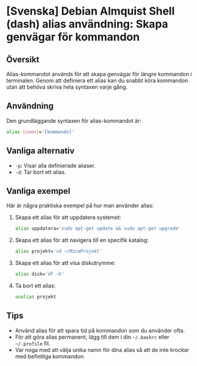 # [Svenska] Debian Almquist Shell (dash) alias användning: Skapa genvägar för kommandon

## Översikt
Alias-kommandot används för att skapa genvägar för längre kommandon i terminalen. Genom att definiera ett alias kan du snabbt köra kommandon utan att behöva skriva hela syntaxen varje gång.

## Användning
Den grundläggande syntaxen för alias-kommandot är:

```sh
alias [namn]='[kommando]'
```

## Vanliga alternativ
- `-p`: Visar alla definierade aliaser.
- `-d`: Tar bort ett alias.

## Vanliga exempel
Här är några praktiska exempel på hur man använder alias:

1. Skapa ett alias för att uppdatera systemet:
   ```sh
   alias uppdatera='sudo apt-get update && sudo apt-get upgrade'
   ```

2. Skapa ett alias för att navigera till en specifik katalog:
   ```sh
   alias projekt='cd ~/MinaProjekt'
   ```

3. Skapa ett alias för att visa diskutrymme:
   ```sh
   alias disk='df -h'
   ```

4. Ta bort ett alias:
   ```sh
   unalias projekt
   ```

## Tips
- Använd alias för att spara tid på kommandon som du använder ofta.
- För att göra alias permanent, lägg till dem i din `~/.bashrc` eller `~/.profile` fil.
- Var noga med att välja unika namn för dina alias så att de inte krockar med befintliga kommandon.